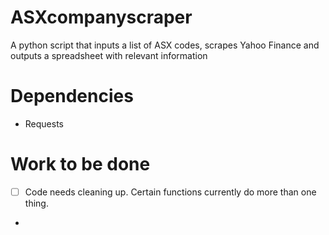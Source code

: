 # ASXcompanyscraper
A python script that inputs a list of ASX codes, scrapes Yahoo Finance and outputs a spreadsheet with relevant information

# Dependencies
- Requests

# Work to be done
- [ ] Code needs cleaning up. Certain functions currently do more than one thing.
- 
